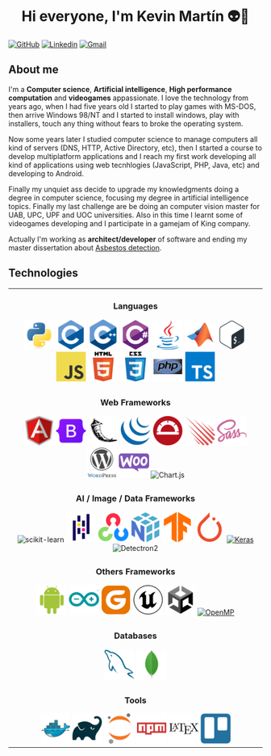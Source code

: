 <h1 align="center">
  <b>Hi everyone, I'm Kevin Martín 👽👾</b>
</h1>
<a href="https://github.com/kevinmf94/" target="_blank"> <img alt="GitHub" title="Kevinmf94" src=https://img.shields.io/badge/-Github-black?style=flat&logo=github></a> 
<a href="https://www.linkedin.com/in/kevin-martin-fern%C3%A1ndez-44b5196a/" target="_blank"> <img alt="Linkedin" title="kevinmf94" src=https://img.shields.io/badge/-LinkedIn-blue?style=flat&logo=Linkedin&logoColor=white></a>
<a href="mailto:kevinmf94@gmail.com" target="_blank"> <img alt="Gmail" title="kevinmf94@gmail.com" src=https://img.shields.io/badge/-Gmail-d14836?style=flat&logo=Gmail&logoColor=white></a>


## About me
I'm a <b>Computer science</b>, <b>Artificial intelligence</b>, <b>High performance computation</b> and <b>videogames</b> appassionate. I love the technology from years ago, when I had five years old I started to play games with MS-DOS, then arrive Windows 98/NT and I started to install windows, play with installers, touch any thing without fears to broke the operating system.

Now some years later I studied computer science to manage computers all kind of servers (DNS, HTTP, Active Directory, etc), then I started a course to develop multiplatform applications and I reach my first work developing all kind of applications using web tecnhlogies (JavaScript, PHP, Java, etc) and developing to Android. 

Finally my unquiet ass decide to upgrade my knowledgments doing a degree in computer science, focusing my degree in artificial intelligence topics. Finally my last challenge are be doing an computer vision master for UAB, UPC, UPF and UOC universities. Also in this time I learnt some of videogames developing and I participate in a gamejam of King company.

Actually I'm working as <b>architect/developer</b> of software and ending my master dissertation about [Asbestos detection](https://github.com/kevinmf94/Asbestos-detection). 

## Technologies
<table align="center">
    <tr>
        <td valign="top" align="center">
            <h3 align="center"> Languages </h3>  
            <div align="center">  
                <img src="https://raw.githubusercontent.com/devicons/devicon/master/icons/python/python-original.svg" height=60/>
                <img src="https://raw.githubusercontent.com/devicons/devicon/master/icons/c/c-original.svg" alt="C" title="C" height=60/>
                <img src="https://raw.githubusercontent.com/devicons/devicon/master/icons/cplusplus/cplusplus-original.svg" alt="C++" title="C++" height=60/>
                <img src="https://raw.githubusercontent.com/devicons/devicon/7a4ca8aa871d6dca81691e018d31eed89cb70a76/icons/csharp/csharp-original.svg" alt="C#" title="C#" height=60/>
                <img src="https://raw.githubusercontent.com/devicons/devicon/master/icons/java/java-original.svg" alt="Java" title ="Java" height=60/>
                <img src="https://raw.githubusercontent.com/devicons/devicon/7a4ca8aa871d6dca81691e018d31eed89cb70a76/icons/matlab/matlab-original.svg" alt="MATLAB" title="MATLAB" height=60/>
                <img src="https://raw.githubusercontent.com/devicons/devicon/7a4ca8aa871d6dca81691e018d31eed89cb70a76/icons/bash/bash-original.svg" alt="Bash" title="GNU Bash" height=60/>
                <img src="https://raw.githubusercontent.com/devicons/devicon/master/icons/javascript/javascript-original.svg" alt="JavaScript" title="JavaScript" height=60/>
                <img src="https://raw.githubusercontent.com/devicons/devicon/master/icons/html5/html5-original-wordmark.svg" alt="HTML5" title="HTML5" height="60"/>
                <img src="https://raw.githubusercontent.com/devicons/devicon/master/icons/css3/css3-original-wordmark.svg" alt="CSS3" title="CSS3" height=60/>
                <img src="https://raw.githubusercontent.com/devicons/devicon/7a4ca8aa871d6dca81691e018d31eed89cb70a76/icons/php/php-original.svg" alt="PHP" title="PHP" height=60/>
                <img src="https://github.com/devicons/devicon/raw/master/icons/typescript/typescript-original.svg" alt="TypeScript" title="TypeScript" height=60/>
            </div>
        </td>
    </tr>
    <tr>
        <td valign="top" align="center">
            <h3 align="center"> Web Frameworks </h3>  
            <div align="center">  
                <img title="AngularJS" src="https://raw.githubusercontent.com/devicons/devicon/master/icons/angularjs/angularjs-original.svg" height=60/>
                <img title="Boostrap" src="https://github.com/devicons/devicon/raw/master/icons/bootstrap/bootstrap-original.svg" height=60/>
                <img title="Flask" src="https://github.com/devicons/devicon/raw/master/icons/flask/flask-original.svg" height=60/>
                <img title="JQuery" src="https://github.com/devicons/devicon/raw/master/icons/jquery/jquery-original.svg" height=60/>
                <img title="Protractor" src="https://github.com/devicons/devicon/raw/master/icons/protractor/protractor-plain.svg" height=60/>
                <img title="Meteor" src="https://github.com/devicons/devicon/raw/master/icons/meteor/meteor-original.svg" height=60/>
                <img title="Sass" src="https://github.com/devicons/devicon/raw/master/icons/sass/sass-original.svg" height=60/>
                <img title="Wordpress" src="https://github.com/devicons/devicon/raw/master/icons/wordpress/wordpress-original.svg" height=60/>
                <img title="Woocomerce" src="https://github.com/devicons/devicon/raw/master/icons/woocommerce/woocommerce-original.svg" height=60/>
                <img alt="Chart.js" title="Chart.js" src="https://camo.githubusercontent.com/5ef323398644d0544cbf5284d118cd027594a32f1ad973d13667f169d245e382/68747470733a2f2f70726f66696c696e61746f722e7269736861762e6465762f736b696c6c732d6173736574732f6c6f676f2d7469746c652e737667" height=60/>
            </div>
        </td>
    </tr>
    <tr>
        <td valign="top" align="center">
            <h3 align="center"> AI / Image / Data Frameworks </h3>  
            <div align="center">
                <img alt="scikit-learn" title="scikit-learn" src="https://upload.wikimedia.org/wikipedia/commons/0/05/Scikit_learn_logo_small.svg" height=45>
                <img title="Pandas" src="https://github.com/devicons/devicon/raw/master/icons/pandas/pandas-original.svg" height=60/>
                <img title="OpenCV" src="https://github.com/devicons/devicon/raw/master/icons/opencv/opencv-original.svg" height=60/>
                <img title="NumPy" src="https://github.com/devicons/devicon/raw/master/icons/numpy/numpy-original.svg" height=60/>
                <img title="TensorFlow" src="https://github.com/devicons/devicon/raw/master/icons/tensorflow/tensorflow-original.svg" height=60/>
                <img title="PyTorch" src="https://github.com/devicons/devicon/raw/master/icons/pytorch/pytorch-original.svg" height=60/>
                <a href="https://keras.io/"><img alt="Keras" title="Keras" src="https://upload.wikimedia.org/wikipedia/commons/a/ae/Keras_logo.svg" height=45></a>
                <img title="Detectron2" src="https://github.com/facebookresearch/detectron2/raw/main/.github/Detectron2-Logo-Horz.svg" height="40"/>
            </div>
        </td>
    </tr>
    <tr>
        <td valign="top" align="center">
            <h3 align="center"> Others Frameworks </h3>  
            <div align="center">  
                <img title="Android" src="https://raw.githubusercontent.com/devicons/devicon/master/icons/android/android-original.svg" height=60/>
                <img title="Arduino" src="https://github.com/devicons/devicon/raw/master/icons/arduino/arduino-original.svg" height=60/>
                <img title="Gatling" src="https://github.com/devicons/devicon/raw/master/icons/gatling/gatling-plain.svg" height=60/>
                <img title="Unreal" src="https://github.com/devicons/devicon/raw/master/icons/unrealengine/unrealengine-original.svg" height=60/>
                <img title="Unity" src="https://github.com/devicons/devicon/raw/master/icons/unity/unity-original.svg" height=60/>
                <a href="https://www.openmp.org/" target="_blank"> <img src="https://upload.wikimedia.org/wikipedia/commons/e/eb/OpenMP_logo.png" alt="OpenMP" title="OpenMP" height=40/></a>
            </div>
        </td>
    </tr>
    <tr>
        <td valign="top" align="center">
            <h3 align="center"> Databases </h3>  
            <div align="center">  
                <img title="MySQL" src="https://github.com/devicons/devicon/raw/master/icons/mysql/mysql-original.svg" height=60/>
                <img title="MongoDB" src="https://github.com/devicons/devicon/raw/master/icons/mongodb/mongodb-original.svg" height=60/>
            </div>
        </td>
    </tr>
    <tr>
        <td valign="top" align="center">
            <h3 align="center"> Tools </h3>  
            <div align="center">  
                <img src="https://github.com/devicons/devicon/raw/master/icons/docker/docker-original.svg" height=60/>
                <img src="https://github.com/devicons/devicon/raw/master/icons/gradle/gradle-plain.svg" height=60/>
                <img src="https://github.com/devicons/devicon/raw/master/icons/jupyter/jupyter-original.svg" height=60/>
                <img src="https://github.com/devicons/devicon/raw/master/icons/npm/npm-original-wordmark.svg" height=60/>
                <img src="https://github.com/devicons/devicon/raw/master/icons/latex/latex-original.svg" height=60/>
                <img src="https://github.com/devicons/devicon/raw/master/icons/trello/trello-plain.svg" height=60/>
            </div>
        </td>
    </tr>
</table>

<!--
**kevinmf94/kevinmf94** is a ✨ _special_ ✨ repository because its `README.md` (this file) appears on your GitHub profile.

Here are some ideas to get you started:

- 🔭 I’m currently working on ...
- 🌱 I’m currently learning ...
- 👯 I’m looking to collaborate on ...
- 🤔 I’m looking for help with ...
- 💬 Ask me about ...
- 📫 How to reach me: ...
- 😄 Pronouns: ...
- ⚡ Fun fact: ...
-->
